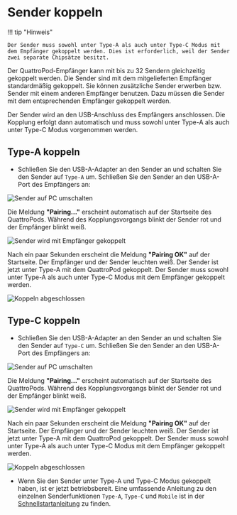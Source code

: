 # Sender koppeln

!!! tip "Hinweis"

	Der Sender muss sowohl unter Type-A als auch unter Type-C Modus mit dem Empfänger gekoppelt werden. Dies ist erforderlich, weil der Sender zwei separate Chipsätze besitzt.
	
Der QuattroPod-Empfänger kann mit bis zu 32 Sendern gleichzeitig gekoppelt werden. Die Sender sind mit dem mitgelieferten Empfänger standardmäßig gekoppelt. Sie können zusätzliche Sender erwerben bzw. Sender mit einem anderen Empfänger benutzen. Dazu müssen die Sender mit dem entsprechenden Empfänger gekoppelt werden.

Der Sender wird an den USB-Anschluss des Empfängers anschlossen. Die Kopplung erfolgt dann automatisch und muss sowohl unter Type-A als auch unter Type-C Modus vorgenommen werden.

## Type-A koppeln


* Schließen Sie den USB-A-Adapter an den Sender an und schalten Sie den Sender auf `Type-A` um. Schließen Sie den Sender an den USB-A-Port des Empfängers an:

![Sender auf PC umschalten](/assets/img/Pairing.USBA.png)

Die Meldung **"Pairing..."** erscheint automatisch auf der Startseite des QuattroPods. Während des Kopplungsvorgangs blinkt der Sender rot und der Empfänger blinkt weiß.

![Sender wird mit Empfänger gekoppelt](/assets/img/Pairing3.jpg)

Nach ein paar Sekunden erscheint die Meldung **"Pairing OK"** auf der Startseite. Der Empfänger und der Sender leuchten weiß. Der Sender ist jetzt unter Type-A mit dem QuattroPod gekoppelt. Der Sender muss sowohl unter Type-A als auch unter Type-C Modus mit dem Empfänger gekoppelt werden.

![Koppeln abgeschlossen](/assets/img/Pairing5.jpg)


## Type-C koppeln


* Schließen Sie den USB-A-Adapter an den Sender an und schalten Sie den Sender auf `Type-C` um. Schließen Sie den Sender an den USB-A-Port des Empfängers an:

![Sender auf PC umschalten](/assets/img/Pairing.USBC.png)

Die Meldung **"Pairing..."** erscheint automatisch auf der Startseite des QuattroPods. Während des Kopplungsvorgangs blinkt der Sender rot und der Empfänger blinkt weiß.

![Sender wird mit Empfänger gekoppelt](/assets/img/Pairing3.jpg)

Nach ein paar Sekunden erscheint die Meldung **"Pairing OK"** auf der Startseite. Der Empfänger und der Sender leuchten weiß. Der Sender ist jetzt unter Type-A mit dem QuattroPod gekoppelt. Der Sender muss sowohl unter Type-A als auch unter Type-C Modus mit dem Empfänger gekoppelt werden.

![Koppeln abgeschlossen](/assets/img/Pairing5.jpg)

* Wenn Sie den Sender unter Type-A und Type-C Modus gekoppelt haben, ist er jetzt betriebsbereit. Eine umfassende Anleitung zu den einzelnen Senderfunktionen `Type-A`, `Type-C` und `Mobile` ist in der [Schnellstartanleitung](quickstart.md) zu finden.





